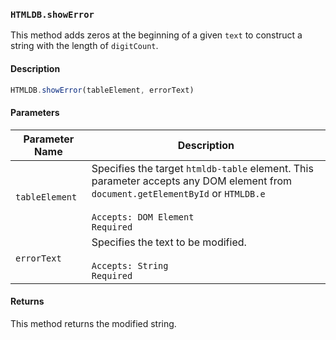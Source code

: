 ### `HTMLDB.showError`

This method adds zeros at the beginning of a given `text` to construct a string with the length of `digitCount`.

#### Description

```javascript
HTMLDB.showError(tableElement, errorText)
```

#### Parameters

| Parameter Name             | Description                               |
| -------------------------- | ----------------------------------------- |
| `tableElement` | Specifies the target `htmldb-table` element. This parameter accepts any DOM element from `document.getElementById` or `HTMLDB.e`<br><br>`Accepts: DOM Element`<br>`Required` |
| `errorText` | Specifies the text to be modified.<br><br>`Accepts: String`<br>`Required` |

#### Returns

This method returns the modified string.
